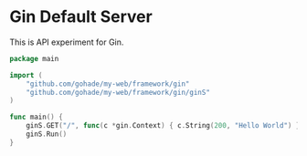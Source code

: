 # Gin Default Server

This is API experiment for Gin.

```go
package main

import (
	"github.com/gohade/my-web/framework/gin"
	"github.com/gohade/my-web/framework/gin/ginS"
)

func main() {
	ginS.GET("/", func(c *gin.Context) { c.String(200, "Hello World") })
	ginS.Run()
}
```
